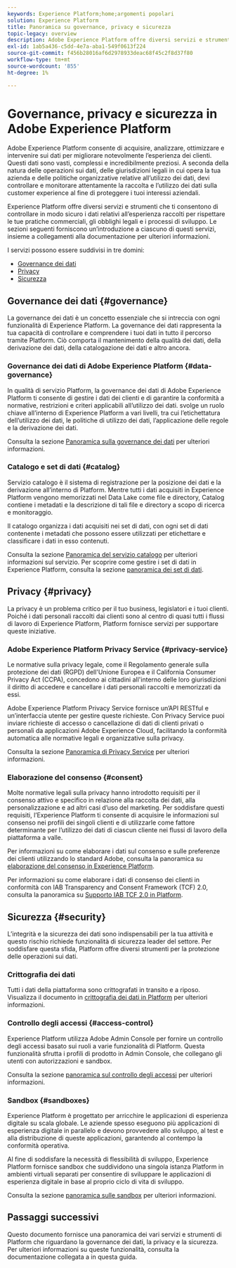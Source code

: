 ```yaml
---
keywords: Experience Platform;home;argomenti popolari
solution: Experience Platform
title: Panoramica su governance, privacy e sicurezza
topic-legacy: overview
description: Adobe Experience Platform offre diversi servizi e strumenti che ti consentono di controllare in modo affidabile i dati relativi all’esperienza raccolti per rispettare le tue pratiche commerciali, gli obblighi legali e il processo di sviluppo.
exl-id: 1ab5a436-c5dd-4e7a-aba1-549f0613f224
source-git-commit: f456b28016af6d2978933deac68f45c2f8d37f80
workflow-type: tm+mt
source-wordcount: '855'
ht-degree: 1%

---
```


# Governance, privacy e sicurezza in Adobe Experience Platform

Adobe Experience Platform consente di acquisire, analizzare, ottimizzare e intervenire sui dati per migliorare notevolmente l’esperienza dei clienti. Questi dati sono vasti, complessi e incredibilmente preziosi. A seconda della natura delle operazioni sui dati, delle giurisdizioni legali in cui opera la tua azienda e delle politiche organizzative relative all’utilizzo dei dati, devi controllare e monitorare attentamente la raccolta e l’utilizzo dei dati sulla customer experience al fine di proteggere i tuoi interessi aziendali.

Experience Platform offre diversi servizi e strumenti che ti consentono di controllare in modo sicuro i dati relativi all’esperienza raccolti per rispettare le tue pratiche commerciali, gli obblighi legali e i processi di sviluppo. Le sezioni seguenti forniscono un’introduzione a ciascuno di questi servizi, insieme a collegamenti alla documentazione per ulteriori informazioni.

I servizi possono essere suddivisi in tre domini:

* [Governance dei dati](#governance)
* [Privacy](#privacy)
* [Sicurezza](#security)

## Governance dei dati {#governance}

La governance dei dati è un concetto essenziale che si intreccia con ogni funzionalità di Experience Platform. La governance dei dati rappresenta la tua capacità di controllare e comprendere i tuoi dati in tutto il percorso tramite Platform. Ciò comporta il mantenimento della qualità dei dati, della derivazione dei dati, della catalogazione dei dati e altro ancora.

### Governance dei dati di Adobe Experience Platform {#data-governance}

In qualità di servizio Platform, la governance dei dati di Adobe Experience Platform ti consente di gestire i dati dei clienti e di garantire la conformità a normative, restrizioni e criteri applicabili all’utilizzo dei dati. svolge un ruolo chiave all’interno di Experience Platform a vari livelli, tra cui l’etichettatura dell’utilizzo dei dati, le politiche di utilizzo dei dati, l’applicazione delle regole e la derivazione dei dati.

Consulta la sezione [Panoramica sulla governance dei dati](../../data-governance/home.md) per ulteriori informazioni.

### Catalogo e set di dati {#catalog}

Servizio catalogo è il sistema di registrazione per la posizione dei dati e la derivazione all’interno di Platform. Mentre tutti i dati acquisiti in Experience Platform vengono memorizzati nel Data Lake come file e directory, Catalog contiene i metadati e la descrizione di tali file e directory a scopo di ricerca e monitoraggio.

Il catalogo organizza i dati acquisiti nei set di dati, con ogni set di dati contenente i metadati che possono essere utilizzati per etichettare e classificare i dati in esso contenuti.

Consulta la sezione [Panoramica del servizio catalogo](../../catalog/home.md) per ulteriori informazioni sul servizio. Per scoprire come gestire i set di dati in Experience Platform, consulta la sezione [panoramica dei set di dati](../../catalog/datasets/overview.md).

## Privacy {#privacy}

La privacy è un problema critico per il tuo business, legislatori e i tuoi clienti. Poiché i dati personali raccolti dai clienti sono al centro di quasi tutti i flussi di lavoro di Experience Platform, Platform fornisce servizi per supportare queste iniziative.

### Adobe Experience Platform Privacy Service {#privacy-service}

Le normative sulla privacy legale, come il Regolamento generale sulla protezione dei dati (RGPD) dell&#39;Unione Europea e il California Consumer Privacy Act (CCPA), concedono ai cittadini all&#39;interno delle loro giurisdizioni il diritto di accedere e cancellare i dati personali raccolti e memorizzati da essi.

Adobe Experience Platform Privacy Service fornisce un’API RESTful e un’interfaccia utente per gestire queste richieste. Con Privacy Service puoi inviare richieste di accesso o cancellazione di dati di clienti privati o personali da applicazioni Adobe Experience Cloud, facilitando la conformità automatica alle normative legali e organizzative sulla privacy.

Consulta la sezione [Panoramica di Privacy Service](../../privacy-service/home.md) per ulteriori informazioni.

### Elaborazione del consenso {#consent}

Molte normative legali sulla privacy hanno introdotto requisiti per il consenso attivo e specifico in relazione alla raccolta dei dati, alla personalizzazione e ad altri casi d’uso del marketing. Per soddisfare questi requisiti, l’Experience Platform ti consente di acquisire le informazioni sul consenso nei profili dei singoli clienti e di utilizzarle come fattore determinante per l’utilizzo dei dati di ciascun cliente nei flussi di lavoro della piattaforma a valle.

Per informazioni su come elaborare i dati sul consenso e sulle preferenze dei clienti utilizzando lo standard Adobe, consulta la panoramica su [elaborazione del consenso in Experience Platform](./consent/adobe/overview.md).

Per informazioni su come elaborare i dati di consenso dei clienti in conformità con IAB Transparency and Consent Framework (TCF) 2.0, consulta la panoramica su [Supporto IAB TCF 2.0 in Platform](./consent/iab/overview.md).

## Sicurezza {#security}

L’integrità e la sicurezza dei dati sono indispensabili per la tua attività e questo rischio richiede funzionalità di sicurezza leader del settore. Per soddisfare questa sfida, Platform offre diversi strumenti per la protezione delle operazioni sui dati.

### Crittografia dei dati

Tutti i dati della piattaforma sono crittografati in transito e a riposo. Visualizza il documento in [crittografia dei dati in Platform](./encryption.md) per ulteriori informazioni.

### Controllo degli accessi {#access-control}

Experience Platform utilizza Adobe Admin Console per fornire un controllo degli accessi basato sui ruoli a varie funzionalità di Platform. Questa funzionalità sfrutta i profili di prodotto in Admin Console, che collegano gli utenti con autorizzazioni e sandbox.

Consulta la sezione [panoramica sul controllo degli accessi](../../access-control/home.md) per ulteriori informazioni.

### Sandbox {#sandboxes}

Experience Platform è progettato per arricchire le applicazioni di esperienza digitale su scala globale. Le aziende spesso eseguono più applicazioni di esperienza digitale in parallelo e devono provvedere allo sviluppo, al test e alla distribuzione di queste applicazioni, garantendo al contempo la conformità operativa.

Al fine di soddisfare la necessità di flessibilità di sviluppo, Experience Platform fornisce sandbox che suddividono una singola istanza Platform in ambienti virtuali separati per consentire di sviluppare le applicazioni di esperienza digitale in base al proprio ciclo di vita di sviluppo.

Consulta la sezione [panoramica sulle sandbox](../../sandboxes/home.md) per ulteriori informazioni.

## Passaggi successivi

Questo documento fornisce una panoramica dei vari servizi e strumenti di Platform che riguardano la governance dei dati, la privacy e la sicurezza. Per ulteriori informazioni su queste funzionalità, consulta la documentazione collegata a in questa guida.
